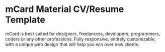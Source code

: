# mCard Material CV/Resume Template
 mCard is best suited for designers, freelancers, developers, programmers, coders or any other professions. Fully responsive, entirely customizable, with a unique web design that will help you win over new clients.
